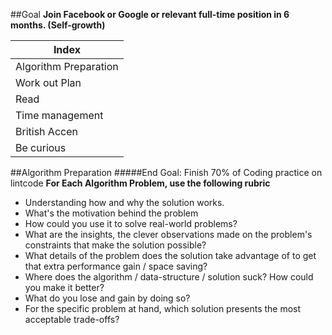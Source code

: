 ##Goal
**Join Facebook or Google or relevant full-time position in 6 months. (Self-growth)**

|Index                | 
| -------------       |
|Algorithm Preparation| 
|Work out Plan        |
|Read                 |
|Time management      |
|British Accen        |
|Be curious           |


##Algorithm Preparation
#####End Goal: Finish 70% of Coding practice on lintcode
**For Each Algorithm Problem, use the following rubric**
* Understanding how and why the solution works. 
* What's the motivation behind the problem
* How could you use it to solve real-world problems? 
* What are the insights, the clever observations made on the problem's constraints that make the solution possible? 
* What details of the problem does the solution take advantage of to get that extra performance gain / space saving? 
* Where does the algorithm / data-structure / solution suck? How could you make it better? 
* What do you lose and gain by doing so? 
* For the specific problem at hand, which solution presents the most acceptable trade-offs?
